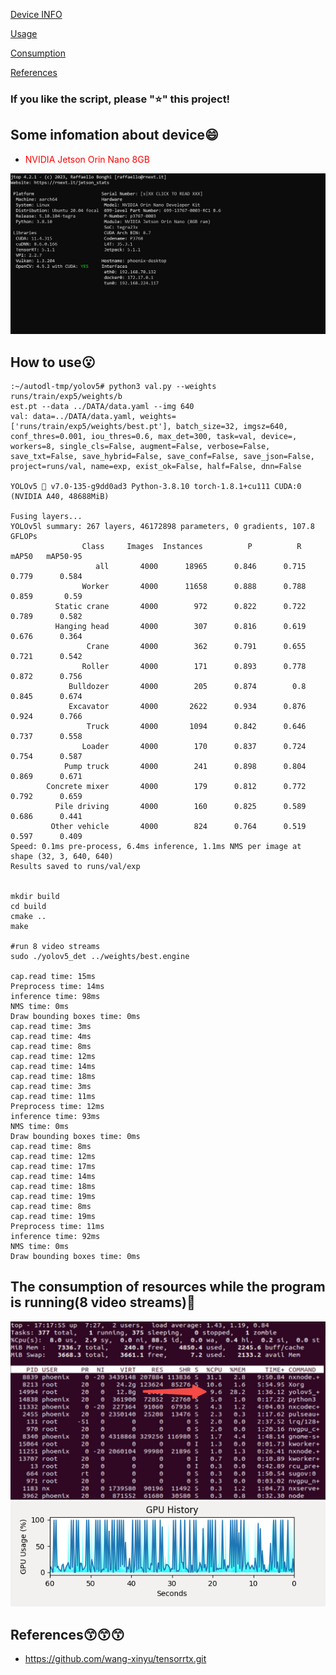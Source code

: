 
[Device INFO](#Some-infomation-about-device)

[Usage](#How-to-use)

[Consumption](#The-consumption-of-resources-while-the-program-is-running(8-video-streams))

[References](#References)

### If you like the script, please "⭐" this project!

## Some infomation about device😄

- <font color="red">NVIDIA Jetson Orin Nano 8GB</font>

![device.png](./imgs/device.png)

## How to use😮

```shell
:~/autodl-tmp/yolov5# python3 val.py --weights runs/train/exp5/weights/b
est.pt --data ../DATA/data.yaml --img 640
val: data=../DATA/data.yaml, weights=['runs/train/exp5/weights/best.pt'], batch_size=32, imgsz=640, conf_thres=0.001, iou_thres=0.6, max_det=300, task=val, device=, workers=8, single_cls=False, augment=False, verbose=False, save_txt=False, save_hybrid=False, save_conf=False, save_json=False, project=runs/val, name=exp, exist_ok=False, half=False, dnn=False

YOLOv5 🚀 v7.0-135-g9dd0ad3 Python-3.8.10 torch-1.8.1+cu111 CUDA:0 (NVIDIA A40, 48688MiB)

Fusing layers...
YOLOv5l summary: 267 layers, 46172898 parameters, 0 gradients, 107.8 GFLOPs
				Class     Images  Instances          P          R      mAP50   mAP50-95
                   all       4000      18965      0.846      0.715      0.779      0.584
                Worker       4000      11658      0.888      0.788      0.859       0.59
          Static crane       4000        972      0.822      0.722      0.789      0.582
          Hanging head       4000        307      0.816      0.619      0.676      0.364
                 Crane       4000        362      0.791      0.655      0.721      0.542
                Roller       4000        171      0.893      0.778      0.872      0.756
             Bulldozer       4000        205      0.874        0.8      0.845      0.674
             Excavator       4000       2622      0.934      0.876      0.924      0.766
                 Truck       4000       1094      0.842      0.646      0.737      0.558
                Loader       4000        170      0.837      0.724      0.754      0.587
            Pump truck       4000        241      0.898      0.804      0.869      0.671
        Concrete mixer       4000        179      0.812      0.772      0.792      0.659
          Pile driving       4000        160      0.825      0.589      0.686      0.441
         Other vehicle       4000        824      0.764      0.519      0.597      0.409
Speed: 0.1ms pre-process, 6.4ms inference, 1.1ms NMS per image at shape (32, 3, 640, 640)
Results saved to runs/val/exp


mkdir build
cd build
cmake ..
make 

#run 8 video streams
sudo ./yolov5_det ../weights/best.engine 

cap.read time: 15ms
Preprocess time: 14ms
inference time: 98ms
NMS time: 0ms
Draw bounding boxes time: 0ms
cap.read time: 3ms
cap.read time: 4ms
cap.read time: 8ms
cap.read time: 12ms
cap.read time: 14ms
cap.read time: 18ms
cap.read time: 3ms
cap.read time: 11ms
Preprocess time: 12ms
inference time: 93ms
NMS time: 0ms
Draw bounding boxes time: 0ms
cap.read time: 8ms
cap.read time: 12ms
cap.read time: 17ms
cap.read time: 14ms
cap.read time: 18ms
cap.read time: 19ms
cap.read time: 8ms
cap.read time: 19ms
Preprocess time: 11ms
inference time: 92ms
NMS time: 0ms
Draw bounding boxes time: 0ms
```



## The consumption of resources while the program is running(8 video streams)🚀

![top](./imgs/top.png)
![GPU](./imgs/GPU.png)

## References😙😙😙
- https://github.com/wang-xinyu/tensorrtx.git
